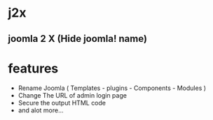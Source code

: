 # j2x
joomla 2 X (Hide joomla! name)
------------------
# features
 - Rename Joomla ( Templates - plugins - Components - Modules )   
 - Change The URL of admin login page  
 - Secure the output HTML code
 -  and alot more...
